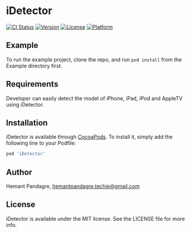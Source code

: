 # iDetector

[![CI Status](https://img.shields.io/travis/HemantPandagre/iDetector.svg?style=flat)](https://travis-ci.org/HemantPandagre/iDetector)
[![Version](https://img.shields.io/cocoapods/v/iDetector.svg?style=flat)](https://cocoapods.org/pods/iDetector)
[![License](https://img.shields.io/cocoapods/l/iDetector.svg?style=flat)](https://cocoapods.org/pods/iDetector)
[![Platform](https://img.shields.io/cocoapods/p/iDetector.svg?style=flat)](https://cocoapods.org/pods/iDetector)

## Example

To run the example project, clone the repo, and run `pod install` from the Example directory first.

## Requirements

Developer can easily detect the model of iPhone, iPad, iPod and AppleTV using iDetector.

## Installation

iDetector is available through [CocoaPods](https://cocoapods.org). To install
it, simply add the following line to your Podfile:

```ruby
pod 'iDetector'
```

## Author

Hemant Pandagre, hemantpandagre.techie@gmail.com

## License

iDetector is available under the MIT license. See the LICENSE file for more info.

